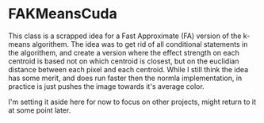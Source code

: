 # FAKMeansCuda

This class is a scrapped idea for a Fast Approximate (FA) version of the k-means algorithem.
The idea was to get rid of all conditional statements in the algorithem, and create a version where the effect strength on each centroid is based not on which centroid is closest, but on the euclidian distance between each pixel and each centroid.
While I still think the idea has some merit, and does run faster then the normla implementation, in practice is just pushes the image towards it's average color.

I'm setting it aside here for now to focus on other projects, might return to it at some point later.
